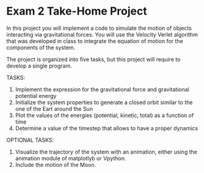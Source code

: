 # Exam 2 Take-Home Project

In this project you will implement a code to simulate the motion of objects interacting via gravitational forces.
You will use the Velocity Verlet algorithm that was developed in class to integrate the equation of motion for the components of the system.

The project is organized into five tasks, but this project will require to develop a single program. 

TASKS:
1. Implement the expression for the gravitational force and gravitational potential energy
2. Initialize the system properties to generate a closed orbit similar to the one of the Eart around the Sun
3. Plot the values of the energies (potential, kinetic, total) as a function of time
4. Determine a value of the timestep that allows to have a proper dynamics

OPTIONAL TASKS:
1. Visualize the trajectory of the system with an animation, either using the animation module of matplotlyb or Vpython.
2. Include the motion of the Moon.
